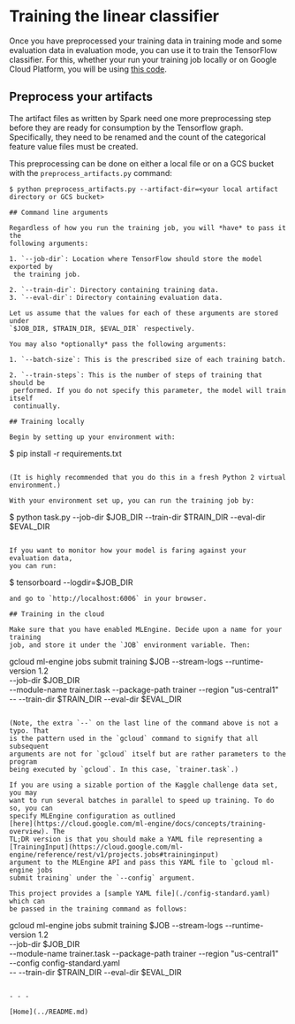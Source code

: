# Training the linear classifier

Once you have preprocessed your training data in training mode and some
evaluation data in evaluation mode, you can use it to train the
TensorFlow classifier. For this, whether your run your training
job locally or on Google Cloud Platform, you will be using [this
code](./trainer/task.py).

## Preprocess your artifacts

The artifact files as written by Spark need one more preprocessing step before 
they are ready for consumption by the Tensorflow graph. Specifically, they
need to be renamed and the count of the categorical feature value files must
be created.

This preprocessing can be done on either a local file or on a GCS bucket 
with the `preprocess_artifacts.py` command:

  ```
  $ python preprocess_artifacts.py --artifact-dir=<your local artifact directory or GCS bucket>

## Command line arguments

Regardless of how you run the training job, you will *have* to pass it the
following arguments:

1. `--job-dir`: Location where TensorFlow should store the model exported by
   the training job.

2. `--train-dir`: Directory containing training data.
3. `--eval-dir`: Directory containing evaluation data.

Let us assume that the values for each of these arguments are stored under
`$JOB_DIR, $TRAIN_DIR, $EVAL_DIR` respectively.

You may also *optionally* pass the following arguments:

1. `--batch-size`: This is the prescribed size of each training batch.

2. `--train-steps`: This is the number of steps of training that should be
   performed. If you do not specify this parameter, the model will train itself
   continually.

## Training locally

Begin by setting up your environment with:
```
$ pip install -r requirements.txt
```

(It is highly recommended that you do this in a fresh Python 2 virtual
environment.)

With your environment set up, you can run the training job by:
```
$ python task.py --job-dir $JOB_DIR --train-dir $TRAIN_DIR --eval-dir $EVAL_DIR
```

If you want to monitor how your model is faring against your evaluation data,
you can run:
```
$ tensorboard --logdir=$JOB_DIR
```
and go to `http://localhost:6006` in your browser.

## Training in the cloud

Make sure that you have enabled MLEngine. Decide upon a name for your training
job, and store it under the `JOB` environment variable. Then:
```
gcloud ml-engine jobs submit training $JOB --stream-logs --runtime-version 1.2 \
  --job-dir $JOB_DIR \
  --module-name trainer.task --package-path trainer --region "us-central1" \
  -- --train-dir $TRAIN_DIR --eval-dir $EVAL_DIR
```

(Note, the extra `--` on the last line of the command above is not a typo. That
is the pattern used in the `gcloud` command to signify that all subsequent
arguments are not for `gcloud` itself but are rather parameters to the program
being executed by `gcloud`. In this case, `trainer.task`.)

If you are using a sizable portion of the Kaggle challenge data set, you may
want to run several batches in parallel to speed up training. To do so, you can
specify MLEngine configuration as outlined
[here](https://cloud.google.com/ml-engine/docs/concepts/training-overview). The
TL;DR version is that you should make a YAML file representing a
[TrainingInput](https://cloud.google.com/ml-engine/reference/rest/v1/projects.jobs#traininginput)
argument to the MLEngine API and pass this YAML file to `gcloud ml-engine jobs
submit training` under the `--config` argument.

This project provides a [sample YAML file](./config-standard.yaml) which can
be passed in the training command as follows:
```
gcloud ml-engine jobs submit training $JOB --stream-logs --runtime-version 1.2 \
  --job-dir $JOB_DIR \
  --module-name trainer.task --package-path trainer --region "us-central1" \
  --config config-standard.yaml \
  -- --train-dir $TRAIN_DIR --eval-dir $EVAL_DIR
```

- - -

[Home](../README.md)
